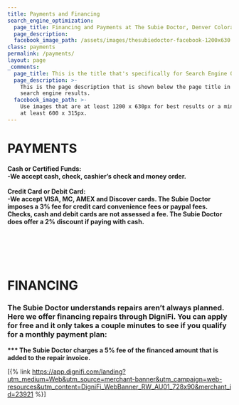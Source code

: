 ```yaml
---
title: Payments and Financing
search_engine_optimization:
  page_title: Financing and Payments at The Subie Doctor, Denver Colorado
  page_description:
  facebook_image_path: /assets/images/thesubiedoctor-facebook-1200x630.png
class: payments
permalink: /payments/
layout: page
_comments:
  page_title: This is the title that's specifically for Search Engine Optimization.
  page_description: >-
    This is the page description that is shown below the page title in the
    search engine results.
  facebook_image_path: >-
    Use images that are at least 1200 x 630px for best results or a minimum of
    at least 600 x 315px.
---
```

# PAYMENTS

#### Cash or Certified Funds:<br>\-We accept cash, check, cashier’s check and money order. &nbsp;<br><br>Credit Card or Debit Card:<br>\-We accept VISA, MC, AMEX and Discover cards. The Subie Doctor imposes a 3% fee for credit card convenience fees or paypal fees. Checks, cash and debit cards are not assessed a fee. The Subie Doctor does offer a 2% discount if paying with cash.

#### <br>

### &nbsp;

# FINANCING

### The Subie Doctor understands repairs aren’t always planned.  Here we offer financing repairs through DigniFi.  You can apply for free and it only takes a couple minutes to see if you qualify for a monthly payment plan:

**\*\*\* The Subie Doctor charges a 5% fee of the financed amount that is added to the repair invoice.**

\[{% link https://app.dignifi.com/landing?utm_medium=Web&utm_source=merchant-banner&utm_campaign=web-resources&utm_content=DigniFi_WebBanner_RW_AU01_728x90&merchant_id=23921 %}\]